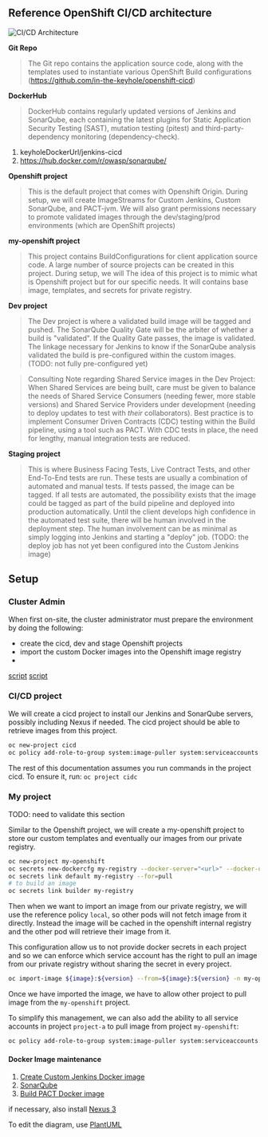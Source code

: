 ## Reference OpenShift CI/CD architecture

![CI/CD Architecture](http://www.plantuml.com/plantuml/png/06re408pKM2qus_nYtVSjwStlZcHIF70FG5pv_t-gvWGmH75-wsPqJ1p7YxNItzw0TG0LgnKhKXVpsk4tEBN78q2h30CguWJY7mB0WPZBXfLo9tFL0921vb-ro0uOjbj08000WAs-VxW5CavYViMxVdV0Ws5Q5Z5hsA2z2o4YDu2k_6QK5eVOJypOy3bpIftmyVggUYRFeaI-uSsHxqOvLk15Ztf_dluV_ED8oxwbpZ1xYPf9TyGaPi5yMW6v1Zs5w0hOm4T7qyQ1IQQq-TWGlzL_MR55uE9y2_P7C8loyqJOKlmKjWgLJUz9Nc_2bWGy1zNY1BzYk8R9N_IwbDYAcd3_45Jyef9hYgkdx-I5PhkH_ORuO6lISc6x1RPJvftNA7EU8KSZhxTX-vnOvAxWtIW0FI9zdsYunJhuS37NshNKyFwntCyBpKPcJ3XW3RtL1s6sX3OYI0mT7ml57Ky1njZ8TZtIaIEp30C0)

**Git Repo**
> The Git repo contains the application source code, along with the templates used to instantiate various OpenShift Build configurations  (https://github.com/in-the-keyhole/openshift-cicd)

**DockerHub**
> DockerHub contains regularly updated versions of Jenkins and SonarQube, each containing the latest plugins for Static Application Security Testing (SAST), mutation testing (pitest) and third-party-dependency monitoring (dependency-check).  
1. keyholeDockerUrl/jenkins-cicd
1. https://hub.docker.com/r/owasp/sonarqube/

**Openshift project**
> This is the default project that comes with Openshift Origin. During setup, we will create ImageStreams for Custom Jenkins, Custom SonarQube, and PACT-jvm. We will also grant permissions necessary to promote validated images through the dev/staging/prod environments (which are OpenShift projects)

**my-openshift project**
> This project contains BuildConfigurations for client application source code. A large number of source projects can be created in this project.  During setup, we will The idea of this project is to mimic what is Openshift project but for our specific needs. It will contains base image, templates, and secrets for private registry.

**Dev project**
> The Dev project is where a validated build image will be tagged and pushed. The SonarQube Quality Gate will be the arbiter of whether a build is "validated". If the Quality Gate passes, the image is validated. The linkage necessary for Jenkins to know if the SonarQube analysis validated the build is pre-configured within the custom images. (TODO: not fully pre-configured yet)

> Consulting Note regarding Shared Service images in the Dev Project: When Shared Services are being built, care must be given to balance the needs of Shared Service Consumers (needing fewer, more stable versions) and Shared Service Providers under development (needing to deploy updates to test with *their* collaborators).  Best practice is to implement Consumer Driven Contracts (CDC) testing within the Build pipeline, using a tool such as PACT. With CDC tests in place, the need for lengthy, manual integration tests are reduced.


**Staging project**
> This is where Business Facing Tests, Live Contract Tests, and other End-To-End tests are run. These tests are usually a combination of automated and manual tests. If tests passed, the image can be tagged. If all tests are automated, the possibility exists that the image could be tagged as part of the build pipeline and deployed into production automatically. Until the client develops high confidence in the automated test suite, there will be human involved in the deployment step. The human involvement can be as minimal as simply logging into Jenkins and starting a "deploy" job. (TODO: the deploy job has not yet been configured into the Custom Jenkins image)



## Setup
### Cluster Admin 
When first on-site, the cluster administrator must prepare the environment by doing the following:
- create the cicd, dev and stage Openshift projects 
- import the custom Docker images into the Openshift image registry
- 

[script](cluster-administration.md)
[script](cluster-cleanup.md)

### CI/CD project

We will create a cicd project to install our Jenkins and SonarQube servers, possibly including Nexus if needed.
The cicd project should be able to retrieve images from this project.

```sh
oc new-project cicd
oc policy add-role-to-group system:image-puller system:serviceaccounts:cicd -n my-openshift
```

The rest of this documentation assumes you run commands in the project cicd. To ensure it, run: `oc project cidc`

### My project
TODO: need to validate this section

Similar to the Openshift project, we will create a my-openshift project to store our custom templates and eventually our images from our private registry.

```sh
oc new-project my-openshift
oc secrets new-dockercfg my-registry --docker-server="<url>" --docker-username="<username>" --docker-password="<password>" --docker-email="<email>"
oc secrets link default my-registry --for=pull
# to build an image
oc secrets link builder my-registry
```

Then when we want to import an image from our private registry, we will use the reference policy `local`, so other pods will not fetch image from it directly. Instead the image will be cached in the openshift internal registry and the other pod will retrieve their image from it.

This configuration allow us to not provide docker secrets in each project and so we can enforce which service account has the right to pull an image from our private registry without sharing the secret in every project.

```sh
oc import-image ${image}:${version} --from=${image}:${version} -n my-openshift -reference-policy=local --confirm
```

Once we have imported the image, we have to allow other project to pull image from the `my-openshift` project.

To simplify this management, we can also add the ability to all service accounts in project `project-a` to pull image from project `my-openshift`:

```sh
oc policy add-role-to-group system:image-puller system:serviceaccounts:project-a -n my-openshift
```




#### Docker Image maintenance

1. [Create Custom Jenkins Docker image](https://github.com/in-the-keyhole/openshift-jenkins-s2i)
1. [SonarQube](https://github.com/OWASP/sonarqube)
1. [Build PACT Docker image](https://github.com/in-the-keyhole/openshift-cicd/images/pact-s2i.md)

if necessary, also install [Nexus 3](https://github.com/arnaud-deprez/nexus3-docker)

To edit the diagram, use [PlantUML](http://www.plantuml.com/plantuml/uml/bLFBJiCm4BpdAopkKU-eL4MjnEC2A0SE2277NbBJ-25dZLGX_fsrIHESLWLyiB8pQy_iUhFia7iCkYtGEeQMrHRHQYQL1u7AcgBRAkEuvvevBhQyWGftBR185t7Zfg6mKSYU2jQlURsu8i23i_DPlHZm2rf3KB8x1wRRg5Ta2Dgr7A7xmLOsU05CM0a9VKxxA2cjs8BVX3eNNYVuEjGdbHylgtjICDm_X1gOqbHOho9Q6oGxitjpfMX3X-3Fs4VAcDWOyd8ROstEspVA_gqHLKfEHhgZLDwZQJVqBjVNknVx7mjq_a2RiDEYGWcPowvkPglrN_HkmT1WvU_TlyRnruRt2KAJsoZJJ52IbaN2uaZEorJ5EGlTzxNZq1nG54GirJIYOnEFa2aioqLqHt0TL2jd4bnhTpdVUwKSygSjJev7qnCktbXwrMmmEquVYTuZGqf_HUG_YoKOIV_q5m00)
